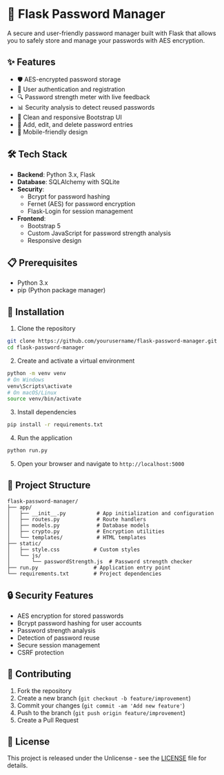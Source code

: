 # 🔐 Flask Password Manager

A secure and user-friendly password manager built with Flask that allows you to safely store and manage your passwords with AES encryption.

## ✨ Features

- 🛡️ AES-encrypted password storage
- 👤 User authentication and registration
- 🔍 Password strength meter with live feedback
- 📊 Security analysis to detect reused passwords
- 🎨 Clean and responsive Bootstrap UI
- 🔄 Add, edit, and delete password entries
- 📱 Mobile-friendly design

## 🛠️ Tech Stack

- **Backend**: Python 3.x, Flask
- **Database**: SQLAlchemy with SQLite
- **Security**: 
  - Bcrypt for password hashing
  - Fernet (AES) for password encryption
  - Flask-Login for session management
- **Frontend**: 
  - Bootstrap 5
  - Custom JavaScript for password strength analysis
  - Responsive design

## 📋 Prerequisites

- Python 3.x
- pip (Python package manager)

## 🚀 Installation

1. Clone the repository
```bash
git clone https://github.com/yourusername/flask-password-manager.git
cd flask-password-manager
```

2. Create and activate a virtual environment
```bash
python -m venv venv
# On Windows
venv\Scripts\activate
# On macOS/Linux
source venv/bin/activate
```

3. Install dependencies
```bash
pip install -r requirements.txt
```

4. Run the application
```bash
python run.py
```

5. Open your browser and navigate to `http://localhost:5000`

## 📁 Project Structure

```
flask-password-manager/
├── app/
│   ├── __init__.py          # App initialization and configuration
│   ├── routes.py            # Route handlers
│   ├── models.py            # Database models
│   ├── crypto.py            # Encryption utilities
│   └── templates/           # HTML templates
├── static/
│   ├── style.css           # Custom styles
│   └── js/
│       └── passwordStrength.js  # Password strength checker
├── run.py                  # Application entry point
└── requirements.txt        # Project dependencies
```

## 🔒 Security Features

- AES encryption for stored passwords
- Bcrypt password hashing for user accounts
- Password strength analysis
- Detection of password reuse
- Secure session management
- CSRF protection

## 🤝 Contributing

1. Fork the repository
2. Create a new branch (`git checkout -b feature/improvement`)
3. Commit your changes (`git commit -am 'Add new feature'`)
4. Push to the branch (`git push origin feature/improvement`)
5. Create a Pull Request

## 📄 License

This project is released under the Unlicense - see the [LICENSE](LICENSE) file for details.